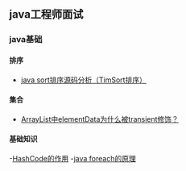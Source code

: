 ## java工程师面试

### java基础

#### 排序
- [java sort排序源码分析（TimSort排序）](https://blog.csdn.net/tomcosin/article/details/83243455)

#### 集合
- [ArrayList中elementData为什么被transient修饰？](https://blog.csdn.net/zero__007/article/details/52166306)

#### 基础知识
-[HashCode的作用](https://www.cnblogs.com/xrq730/p/4842028.html)
-[java foreach的原理](https://blog.csdn.net/wangjun5159/article/details/61415263)